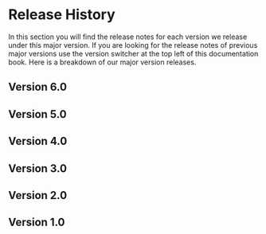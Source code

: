 # Release History

In this section you will find the release notes for each version we release under this major version.  If you are looking for the release notes of previous major versions use the version switcher at the top left of this documentation book.  Here is a breakdown of our major version releases.

## Version 6.0

## Version 5.0

## Version 4.0

## Version 3.0

## Version 2.0

## Version 1.0



